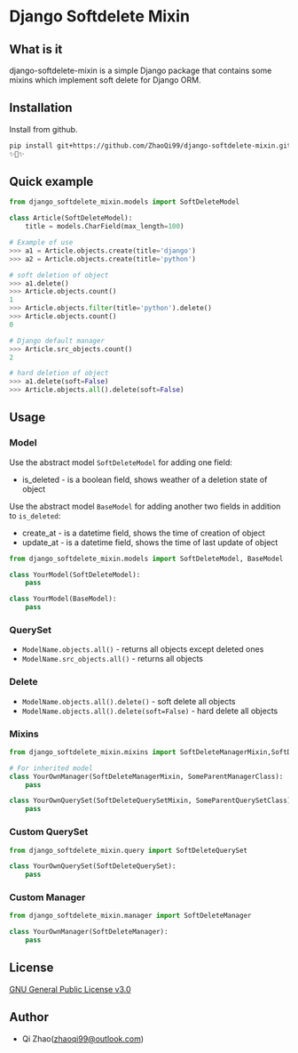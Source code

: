 # Django Softdelete Mixin
## What is it
django-softdelete-mixin is a simple Django package that contains some mixins which implement soft delete for Django ORM.

## Installation
Install from github.
```bash
pip install git+https://github.com/ZhaoQi99/django-softdelete-mixin.git
✨🍰✨
```
## Quick example
```python
from django_softdelete_mixin.models import SoftDeleteModel

class Article(SoftDeleteModel):
    title = models.CharField(max_length=100)

# Example of use
>>> a1 = Article.objects.create(title='django')
>>> a2 = Article.objects.create(title='python')

# soft deletion of object
>>> a1.delete()  
>>> Article.objects.count()
1
>>> Article.objects.filter(title='python').delete()
>>> Article.objects.count()
0

# Django default manager
>>> Article.src_objects.count()
2

# hard deletion of object
>>> a1.delete(soft=False)  
>>> Article.objects.all().delete(soft=False)
```

## Usage
### Model
Use the abstract model `SoftDeleteModel` for adding one field:
* is_deleted - is a boolean field, shows weather of a deletion state of object

Use the abstract model `BaseModel` for adding another two fields in addition to `is_deleted`:
* create_at - is a datetime field, shows the time of creation of object
* update_at - is a datetime field, shows the time of last update of object

```python
from django_softdelete_mixin.models import SoftDeleteModel, BaseModel

class YourModel(SoftDeleteModel):
    pass

class YourModel(BaseModel):
    pass
```
### QuerySet

* `ModelName.objects.all()` - returns all objects except deleted ones
* `ModelName.src_objects.all()` - returns all objects 

### Delete

* `ModelName.objects.all().delete()` - soft delete all objects
* `ModelName.objects.all().delete(soft=False)` - hard delete all objects

### Mixins
```python
from django_softdelete_mixin.mixins import SoftDeleteManagerMixin,SoftDeleteQuerySetMixin

# For inherited model
class YourOwnManager(SoftDeleteManagerMixin, SomeParentManagerClass):
    pass

class YourOwnQuerySet(SoftDeleteQuerySetMixin, SomeParentQuerySetClass):
    pass
```

### Custom QuerySet
```python
from django_softdelete_mixin.query import SoftDeleteQuerySet

class YourOwnQuerySet(SoftDeleteQuerySet):
    pass
```
### Custom Manager
```python
from django_softdelete_mixin.manager import SoftDeleteManager

class YourOwnManager(SoftDeleteManager):
    pass
```

## License
[GNU General Public License v3.0](https://github.com/ZhaoQi99/django-softdelete-mixin/blob/main/LICENSE)
## Author
* Qi Zhao([zhaoqi99@outlook.com](mailto:zhaoqi99@outlook.com))